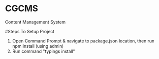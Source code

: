 # CGCMS
Content Management System

#Steps To Setup Project

1. Open Command Prompt & navigate to package.json location, then run npm install (using admin)
2. Run command "typings install"


